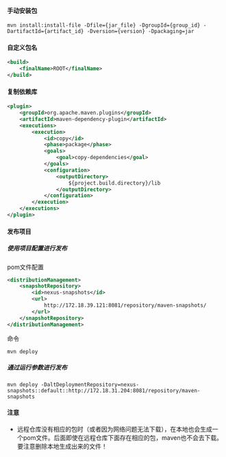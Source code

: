 #### 手动安装包

```shell
mvn install:install-file -Dfile={jar_file} -DgroupId={group_id} -DartifactId={artifact_id} -Dversion={version} -Dpackaging=jar
```

#### 自定义包名

```xml
<build>
    <finalName>ROOT</finalName>
</build>
```

#### 复制依赖库

```xml
<plugin>
    <groupId>org.apache.maven.plugins</groupId>
    <artifactId>maven-dependency-plugin</artifactId>
    <executions>
        <execution>
            <id>copy</id>
            <phase>package</phase>
            <goals>
                <goal>copy-dependencies</goal>
            </goals>
            <configuration>
                <outputDirectory>
                    ${project.build.directory}/lib
                </outputDirectory>
            </configuration>
        </execution>
    </executions>
</plugin>
```

#### 发布项目

##### 使用项目配置进行发布

pom文件配置

```xml
<distributionManagement>
    <snapshotRepository>
        <id>nexus-snapshots</id>
        <url>
            http://172.18.39.121:8081/repository/maven-snapshots/
        </url>
    </snapshotRepository>
</distributionManagement>
```

命令

```shell
mvn deploy
```

##### 通过运行参数进行发布

```shell
mvn deploy -DaltDeploymentRepository=nexus-snapshots::default::http://172.18.31.204:8081/repository/maven-snapshots
```

#### 注意

+ 远程仓库没有相应的包时（或者因为网络问题无法下载），在本地也会生成一个pom文件。后面即使在远程仓库下面存在相应的包，maven也不会去下载。要注意删除本地生成出来的文件！







